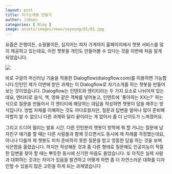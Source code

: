 ```yaml
---
layout: post
title: 자기소개봇 만들기
author: JiHoon 
categories: [ Blog ]
image: assets/images/news/soyoung/01/01.jpg
---
```

요즘은 은행이든, 쇼핑몰이든, 심지어는 피자 가게까지 홈페이지에서 챗봇 서비스를 많이 제공하고 있는데요, 이런 챗봇을 개인도 만들어볼 수 있다는 것을 이번에 처음 알게 되었습니다. 

<img src="{{site.baseurl}}/assets/images/news/soyoung/01/01.jpg">

바로 구글의 머신러닝 기술을 적용한 Dialogflow(dialogflow.com)를 이용하면 가능합니다.인턴인 제가 이번에 받은 과제는 이 Dialogflow로 자기소개를 하는 챗봇을 만들어보는 것이었습니다. Dialogflow는 인텐트와 엔티티라는 두 가지 요소로 나뉘어져 있는데요, 엔티티로 음식, 책, 영화 같은 객체를 넣어놓고, 인텐트에 '좋아하는 XX는?' 하는 식으로 질문을 만들어서 각 엔티티에 해당하는 대답을 작성하면 챗봇이 답을 해주는 방식입니다. 방법 자체를 이해하는 것도 까다로웠지만, 질문과 답변을 얼마나 많이 준비해야할지 알 수 없으니 다른 과제와 달리 끝이라는 게 없어서 좀 더 난이도가 느껴졌어요.

그리고 드디어 떨리는 발표 시간. 다른 인턴분의 챗봇이 방학에 뭐 할 거냐는 질문에 남자친구 얘기를 할 때는 다른 사람들과 함께 웃으면서도 동시에 제 차례를 걱정했는데요, 아니나 다를까 제 챗봇도 미처 준비하지 못한 질문을 받고 엉뚱한 답을 하는 것을 보며 식은땀을 흘렸습니다. 하지만 작성해둔 것과 좀 다른 형태로 질문해도 인공지능이 적절한 답변을 찾아 할 때는 뿌듯한 동시에 신기한 마음도 들었습니다. 또 아직은 실제 사람과 대화하는 것과는 차이가 있음을 발견하고 어떻게 하면 좀 더 자연스러운 대화를 디자인할 수 있을지 많은 고민을 하게 되는 과제였습니다

